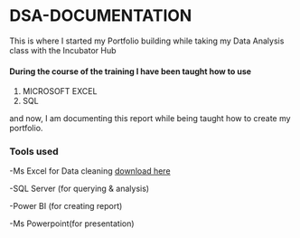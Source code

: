 # DSA-DOCUMENTATION
This is where I started my Portfolio building while taking my Data Analysis class with the Incubator Hub
#### During the course of the training I have been taught how to use
1) MICROSOFT EXCEL
2) SQL

 and now, I am documenting this report while being taught how to create my portfolio.

  ### Tools used
  
-Ms Excel for Data cleaning [download here](https://www.microsoft.com)
   
-SQL Server (for querying & analysis)
  
-Power BI (for creating report)

-Ms Powerpoint(for presentation)
